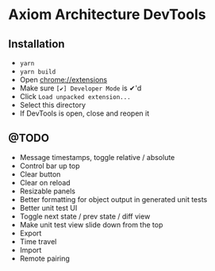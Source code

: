 # Axiom Architecture DevTools

## Installation

 * `yarn`
 * `yarn build`
 * Open [chrome://extensions](chrome://extensions)
 * Make sure `[✔] Developer Mode` is ✔'d
 * Click `Load unpacked extension...`
 * Select this directory
 * If DevTools is open, close and reopen it


## @TODO

 - Message timestamps, toggle relative / absolute
 - Control bar up top
 - Clear button
 - Clear on reload
 - Resizable panels
 - Better formatting for object output in generated unit tests
 - Better unit test UI
 - Toggle next state / prev state / diff view
 - Make unit test view slide down from the top
 - Export
 - Time travel
 - Import
 - Remote pairing